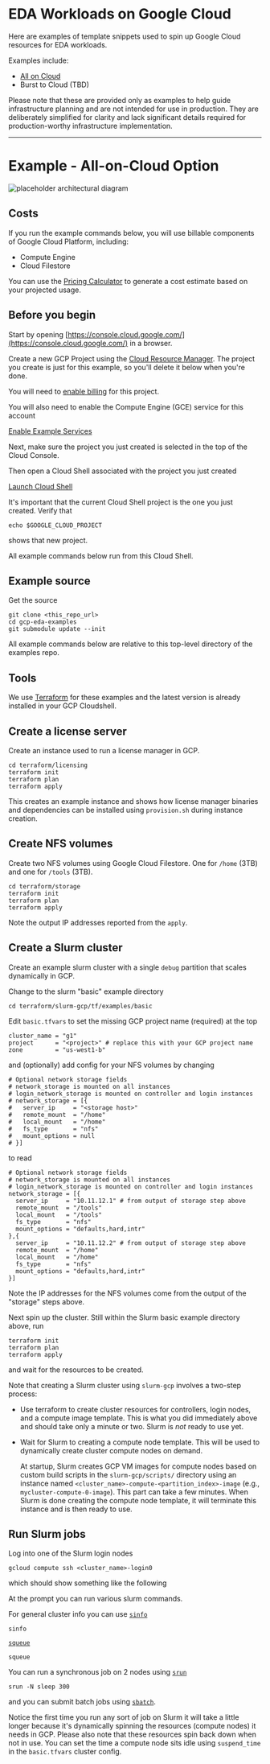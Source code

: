 # EDA Workloads on Google Cloud

Here are examples of template snippets used to spin up Google Cloud resources
for EDA workloads.

Examples include:

- [All on Cloud](#example---all-on-cloud-option)
- Burst to Cloud (TBD)

Please note that these are provided only as examples to help guide
infrastructure planning and are not intended for use in production. They are
deliberately simplified for clarity and lack significant details required for
production-worthy infrastructure implementation.

---

# Example - All-on-Cloud Option

![placeholder architectural diagram](images/all-on-cloud.png)

## Costs

If you run the example commands below, you will use billable components of
Google Cloud Platform, including:

- Compute Engine
- Cloud Filestore

You can use the
[Pricing Calculator](https://cloud.google.com/products/calculator)
to generate a cost estimate based on your projected usage.


## Before you begin

Start by opening
[https://console.cloud.google.com/](https://console.cloud.google.com/)
in a browser.

Create a new GCP Project using the
[Cloud Resource Manager](https://console.cloud.google.com/cloud-resource-manager).
The project you create is just for this example, so you'll delete it below
when you're done.

You will need to
[enable billing](https://support.google.com/cloud/answer/6293499#enable-billing)
for this project.

You will also need to enable the Compute Engine (GCE) service for this account

[Enable Example Services](https://console.cloud.google.com/flows/enableapi?apiid=compute.googleapis.com,cloudresourcemanager.googleapis.com)
    
Next, make sure the project you just created is selected in the top of the
Cloud Console.

Then open a Cloud Shell associated with the project you just created

[Launch Cloud Shell](https://console.cloud.google.com/?cloudshell=true)

It's important that the current Cloud Shell project is the one you just
created.  Verify that

    echo $GOOGLE_CLOUD_PROJECT

shows that new project.

All example commands below run from this Cloud Shell.

## Example source

Get the source

    git clone <this_repo_url>
    cd gcp-eda-examples
    git submodule update --init

All example commands below are relative to this top-level directory of the
examples repo.

## Tools

We use [Terraform](terraform.io) for these examples and the latest version is
already installed in your GCP Cloudshell.


## Create a license server

Create an instance used to run a license manager in GCP.

    cd terraform/licensing
    terraform init
    terraform plan
    terraform apply

This creates an example instance and shows how license manager binaries and
dependencies can be installed using `provision.sh` during instance creation.


## Create NFS volumes

Create two NFS volumes using Google Cloud Filestore.  One for `/home` (3TB) and
one for `/tools` (3TB).

    cd terraform/storage
    terraform init
    terraform plan
    terraform apply

Note the output IP addresses reported from the `apply`.


## Create a Slurm cluster

Create an example slurm cluster with a single `debug` partition that scales
dynamically in GCP.

Change to the slurm "basic" example directory

    cd terraform/slurm-gcp/tf/examples/basic

Edit `basic.tfvars` to set the missing GCP project name (required) at the top

    cluster_name = "g1"
    project      = "<project>" # replace this with your GCP project name
    zone         = "us-west1-b"

and (optionally) add config for your NFS volumes by changing

    # Optional network storage fields
    # network_storage is mounted on all instances
    # login_network_storage is mounted on controller and login instances
    # network_storage = [{
    #   server_ip     = "<storage host>"
    #   remote_mount  = "/home"
    #   local_mount   = "/home"
    #   fs_type       = "nfs"
    #   mount_options = null
    # }]

to read

    # Optional network storage fields
    # network_storage is mounted on all instances
    # login_network_storage is mounted on controller and login instances
    network_storage = [{
      server_ip     = "10.11.12.1" # from output of storage step above
      remote_mount  = "/tools"
      local_mount   = "/tools"
      fs_type       = "nfs"
      mount_options = "defaults,hard,intr"
    },{
      server_ip     = "10.11.12.2" # from output of storage step above
      remote_mount  = "/home"
      local_mount   = "/home"
      fs_type       = "nfs"
      mount_options = "defaults,hard,intr"
    }]

Note the IP addresses for the NFS volumes come from the output of the "storage"
steps above.

Next spin up the cluster.
Still within the Slurm basic example directory above, run

    terraform init
    terraform plan
    terraform apply

and wait for the resources to be created.

Note that creating a Slurm cluster using `slurm-gcp` involves a two-step
process:

- Use terraform to create cluster resources for controllers, login nodes, and
  a compute image template.  This is what you did immediately above and should
  take only a minute or two.  Slurm is _not_ ready to use yet.

- Wait for Slurm to creating a compute node template.  This will be used to
  dynamically create cluster compute nodes on demand.

  At startup, Slurm creates GCP VM images for compute nodes based on custom
  build scripts in the `slurm-gcp/scripts/` directory using an instance named
  `<cluster_name>-compute-<partition_index>-image` (e.g.,
  `mycluster-compute-0-image`). This part can take a few minutes. When Slurm is
  done creating the compute node template, it will terminate this instance and
  is then ready to use.


## Run Slurm jobs

Log into one of the Slurm login nodes

    gcloud compute ssh <cluster_name>-login0

which should show something like the following

At the prompt you can run various slurm commands.

For general cluster info you can use
[`sinfo`](https://slurm.schedmd.com/sinfo.html)

    sinfo

[`squeue`](https://slurm.schedmd.com/squeue.html)

    squeue

You can run a synchronous job on 2 nodes using
[`srun`](https://slurm.schedmd.com/srun.html)

    srun -N sleep 300

and you can submit batch jobs using
[`sbatch`](https://slurm.schedmd.com/sbatch.html).

Notice the first time you run any sort of job on Slurm it will take a little
longer because it's dynamically spinning the resources (compute nodes) it needs
in GCP.  Please also note that these resources spin back down when not in use.
You can set the time a compute node sits idle using `suspend_time` in the
`basic.tfvars` cluster config.

